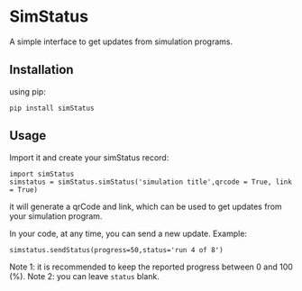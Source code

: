 # SimStatus
A simple interface to get updates from simulation programs.
## Installation
using pip:
```
pip install simStatus
```
## Usage
Import it and create your simStatus record:
```
import simStatus
simstatus = simStatus.simStatus('simulation title',qrcode = True, link = True)
```
it will generate a qrCode and link, which can be used to get updates from your simulation program.

In your code, at any time, you can send a new update.
Example:
```
simstatus.sendStatus(progress=50,status='run 4 of 8')
```
Note 1: it is recommended to keep the reported progress between 0 and 100 (%).
Note 2: you can leave `status` blank.
